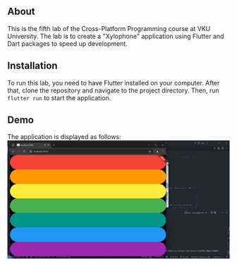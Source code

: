 ## About

This is the fifth lab of the Cross-Platform Programming course at VKU University. The lab is to create a "Xylophone" application using Flutter and Dart packages to speed up development.

## Installation

To run this lab, you need to have Flutter installed on your computer. After that, clone the repository and navigate to the project directory. Then, run `flutter run` to start the application.

## Demo

The application is displayed as follows:
![Lab 5](/demo/lab5.png)
